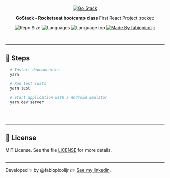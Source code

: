 <br />
<p align="center">
  <a href="https://rocketseat.com.br/gostack">
    <img alt="Go Stack" title="Go Stack" src="https://github.com/fabiopicolijr/gostack-challenge-node-concepts/blob/master/src/assets/go-stack.jpg" />
  </a>
</p>
<p align="center"><b>GoStack - Rocketseat bootcamp class</b> First React Project :rocket:</p>

<p align="center">
  <img alt="Repo Size" title="Repo Size" src="https://img.shields.io/github/repo-size/fabiopicolijr/gostack-first-react-project?color=282A36" />
  <img alt="Languages" title="Languages" src="https://img.shields.io/github/languages/count/fabiopicolijr/gostack-first-react-project?color=282A36" />
  <img alt="Language top" title="Language top" title="Made By fabiopicolijr"  src="https://img.shields.io/github/languages/top/fabiopicolijr/gostack-first-react-project?color=282A36" />
  <a href="https://github.com/fabiopicolijr">
    <img alt="Made By fabiopicolijr" title="Made By fabiopicolijr" src="https://img.shields.io/badge/made%20by-fabiopicolijr-917ECE" alt="Made by fabiopicolijr">
  <a>
</p>
<br />

---

## :running: Steps
```bash
  # Install dependencies
  yarn

  # Run test suits
  yarn test

  # Start application with a Android Emulator
  yarn dev:server
```

<br />
<br />

---

## :memo: License

MIT License. See the file [LICENSE](LICENSE.md) for more details.
<br />
<br />

---

Developed :sparkles: by @fabiopicolijr :point_right: [See my linkedin](http://www.linkedin.com/in/fabiopicolijr).
